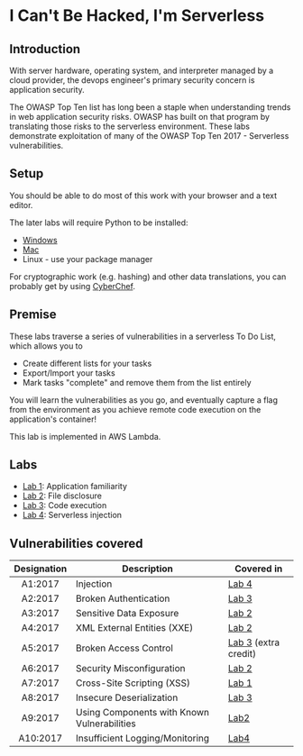 # I Can't Be Hacked, I'm Serverless

## Introduction

With server hardware, operating system, and interpreter managed by a cloud provider, the devops engineer's primary security concern is application security.

The OWASP Top Ten list has long been a staple when understanding trends in web application security risks. OWASP has built on that program by translating those risks to the serverless environment. These labs demonstrate exploitation of many of the OWASP Top Ten 2017 - Serverless vulnerabilities.

## Setup

You should be able to do most of this work with your browser and a text editor.

The later labs will require Python to be installed:
- [Windows](https://www.python.org/ftp/python/2.7.17/python-2.7.17.amd64.msi)
- [Mac](https://www.python.org/ftp/python/2.7.17/python-2.7.17-macosx10.9.pkg)
- Linux - use your package manager

For cryptographic work (e.g. hashing) and other data translations, you can probably get by using [CyberChef](https://gchq.github.io/CyberChef).

## Premise

These labs traverse a series of vulnerabilities in a serverless To Do List, which allows you to
- Create different lists for your tasks
- Export/Import your tasks
- Mark tasks "complete" and remove them from the list entirely

You will learn the vulnerabilities as you go, and eventually capture a flag from the environment as you achieve remote code execution on the application's container!

This lab is implemented in AWS Lambda.

## Labs

- [Lab 1](./Lab1.md): Application familiarity
- [Lab 2](./Lab2.md): File disclosure
- [Lab 3](./Lab3.md): Code execution
- [Lab 4](./Lab4.md): Serverless injection

## Vulnerabilities covered

| Designation | Description | Covered in |
| :---: | --- | --- |
| A1:2017 | Injection | [Lab 4](./Lab4.md) |
| A2:2017 | Broken Authentication | [Lab 3](./Lab3.md) |
| A3:2017 | Sensitive Data Exposure | [Lab 2](./Lab2.md) |
| A4:2017 | XML External Entities (XXE) | [Lab 2](./Lab2.md) |
| A5:2017 | Broken Access Control | [Lab 3](./Lab3.md) (extra credit) |
| A6:2017 | Security Misconfiguration | [Lab 2](./Lab2.md) |
| A7:2017 | Cross-Site Scripting (XSS) | [Lab 1](./Lab1.md) |
| A8:2017 | Insecure Deserialization | [Lab 3](./Lab3.md) |
| A9:2017 | Using Components with Known Vulnerabilities | [Lab2](./Lab2.md) |
| A10:2017 | Insufficient Logging/Monitoring | [Lab4](./Lab4.md) |
